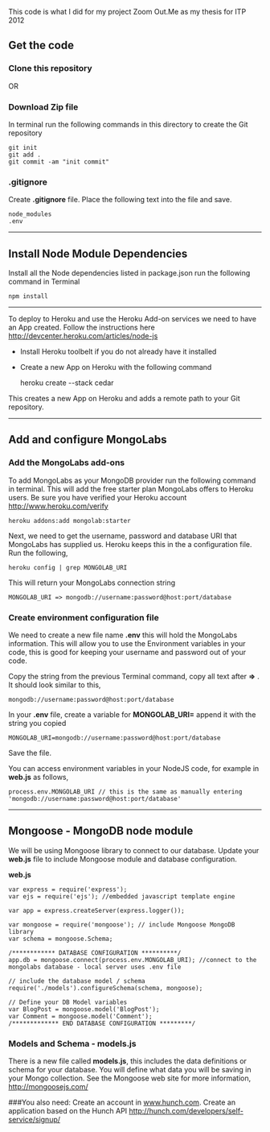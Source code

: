 This code is what I did for my project Zoom Out.Me as my thesis for ITP 2012

## Get the code

### Clone this repository

OR 

### Download Zip file
In terminal run the following commands in this directory to create the Git repository

    git init
    git add .
    git commit -am "init commit"

### .gitignore
Create **.gitignore** file. Place the following text into the file and save.

    node_modules
    .env
    

---------------

## Install Node Module Dependencies
Install all the Node dependencies listed in package.json run the following command in Terminal

    npm install


---------------

To deploy to Heroku and use the Heroku Add-on services we need to have an App created. Follow the instructions here http://devcenter.heroku.com/articles/node-js

*   Install Heroku toolbelt if you do not already have it installed
*   Create a new App on Heroku with the following command

    heroku create --stack cedar

This creates a new App on Heroku and adds a remote path to your Git repository.

---------------


## Add and configure MongoLabs

### Add the MongoLabs add-ons
To add MongoLabs as your MongoDB provider run the following command in terminal. This will add the free starter plan MongoLabs offers to Heroku users. Be sure you have verified your Heroku account http://www.heroku.com/verify

    heroku addons:add mongolab:starter
    
Next, we need to get the username, password and database URI that MongoLabs has supplied us. Heroku keeps this in the a configuration file. Run the following,

    heroku config | grep MONGOLAB_URI
    
This will return your MongoLabs connection string

    MONGOLAB_URI => mongodb://username:password@host:port/database



### Create environment configuration file
We need to create a new file name **.env** this will hold the MongoLabs information. This will allow you to use the Environment variables in your code, this is good for keeping your username and password out of your code. 

Copy the string from the previous Terminal command, copy all text after **=>** . It should look similar to this,

    mongodb://username:password@host:port/database

In your **.env** file, create a variable for **MONGOLAB_URI=** append it with the string you copied

    MONGOLAB_URI=mongodb://username:password@host:port/database
    
Save the file. 

You can access environment variables in your NodeJS code, for example in **web.js** as follows,

    process.env.MONGOLAB_URI // this is the same as manually entering 'mongodb://username:password@host:port/database'

-------------


## Mongoose - MongoDB node module

We will be using Mongoose library to connect to our database. Update your **web.js** file to include Mongoose module and database configuration.

**web.js**

    var express = require('express'); 
    var ejs = require('ejs'); //embedded javascript template engine

    var app = express.createServer(express.logger());

    var mongoose = require('mongoose'); // include Mongoose MongoDB library
    var schema = mongoose.Schema; 

    /************ DATABASE CONFIGURATION **********/
    app.db = mongoose.connect(process.env.MONGOLAB_URI); //connect to the mongolabs database - local server uses .env file

    // include the database model / schema
    require('./models').configureSchema(schema, mongoose);

    // Define your DB Model variables
    var BlogPost = mongoose.model('BlogPost');
    var Comment = mongoose.model('Comment');
    /************* END DATABASE CONFIGURATION *********/

### Models and Schema - models.js

There is a new file called **models.js**, this includes the data definitions or schema for your database. You will define what data you will be saving in your Mongo collection. See the Mongoose web site for more information, http://mongoosejs.com/

###You also need:
Create an account in www.hunch.com. Create an application based on the Hunch API http://hunch.com/developers/self-service/signup/

